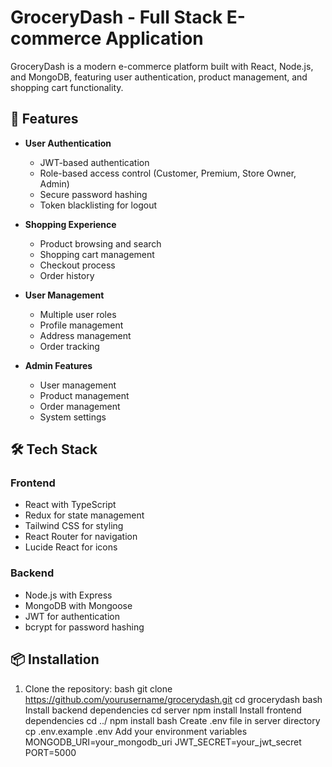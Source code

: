 # GroceryDash - Full Stack E-commerce Application

GroceryDash is a modern e-commerce platform built with React, Node.js, and MongoDB, featuring user authentication, product management, and shopping cart functionality.

## 🚀 Features

- **User Authentication**
  - JWT-based authentication
  - Role-based access control (Customer, Premium, Store Owner, Admin)
  - Secure password hashing
  - Token blacklisting for logout

- **Shopping Experience**
  - Product browsing and search
  - Shopping cart management
  - Checkout process
  - Order history

- **User Management**
  - Multiple user roles
  - Profile management
  - Address management
  - Order tracking

- **Admin Features**
  - User management
  - Product management
  - Order management
  - System settings

## 🛠️ Tech Stack

### Frontend
- React with TypeScript
- Redux for state management
- Tailwind CSS for styling
- React Router for navigation
- Lucide React for icons

### Backend
- Node.js with Express
- MongoDB with Mongoose
- JWT for authentication
- bcrypt for password hashing

## 📦 Installation

1. Clone the repository: 
bash
git clone https://github.com/yourusername/grocerydash.git
cd grocerydash
bash
Install backend dependencies
cd server
npm install
Install frontend dependencies
cd ../
npm install
bash
Create .env file in server directory
cp .env.example .env
Add your environment variables
MONGODB_URI=your_mongodb_uri
JWT_SECRET=your_jwt_secret
PORT=5000



